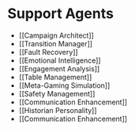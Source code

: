 # Support Agents
* [[Campaign Architect]]
* [[Transition Manager]]
* [[Fault Recovery]]
* [[Emotional Intelligence]]
* [[Engagement Analysis]]
* [[Table Management]]
* [[Meta-Gaming Simulation]]
* [[Safety Management]]
* [[Communication Enhancement]]
* [[Historian Personality]]
* [[Communication Enhancement]]

